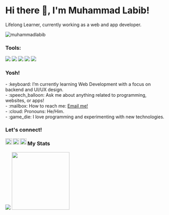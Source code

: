 # <summary><strong>Hi there :wave:, I'm Muhammad Labib!</strong></summary>
Lifelong Learner, currently working as a web and app developer.
<p align="left"> <img src="https://komarev.com/ghpvc/?username=muhammadlabib&label=Profile%20views&color=0e75b6&style=flat" alt="muhammadlabib" />
</p>

### <summary><strong>Tools:</strong></summary>
<p>
    <img src="https://img.shields.io/badge/Text%20Editor-Nano-blue?&logo=nano&logoColor=white" />
    <img src="https://img.shields.io/badge/OS-Windows%2011-blue?&logo=windows&logoColor=white" />
    <img src="https://img.shields.io/badge/Code-Java-blue?&logo=java&logoColor=white" />
    <img src="https://img.shields.io/badge/IDE-Android%20Studio-blue?&logo=androidstudio&logoColor=white" />
    <img src="https://img.shields.io/badge/Framework-Laravel-blue?&logo=laravel&logoColor=white" />
</p>

### <summary><strong>Yosh!</strong></summary>
<p>
    - :keyboard: I’m currently learning Web Development with a focus on backend and UI/UX design. </br>
    - :speech_balloon: Ask me about anything related to programming, websites, or apps! </br>
    - :mailbox: How to reach me: <a href="mailto:muhammadlabib895@gmail.com">Email me!</a> </br>
    - :cloud: Pronouns: He/Him. </br>
    - :game_die: I love programming and experimenting with new technologies. </br>
<p>
 
### <summary><strong>Let's connect!</strong></summary>
<a href="https://twitter.com/muhammadlabib">
  <img align="left" alt="Muhammad Labib's Twitter" width="20px" src="https://simpleicons.now.sh/twitter/495f7e" />
</a>
<a href="https://www.instagram.com/muhammadlabib/">
  <img align="left" alt="Muhammad Labib's Instagram" width="20px" src="https://simpleicons.now.sh/instagram/495f7e" />
</a>
<a href="https://muhammadlabib.com/">
  <img align="left" alt="Muhammad Labib's Blog" width="20px" src="https://simpleicons.now.sh/blogger/495f7e" />
</a>

### <summary><strong>My Stats</strong></summary>
<p>
    <img src="https://github-readme-stats.vercel.app/api?username=muhammadlabib&hide=contribs,prs&show_icons=true&hide_border=true&title_color=000" />
    <img src="https://github-readme-stats.vercel.app/api/top-langs/?username=muhammadlabib&layout=compact" height=180 />
</p>
